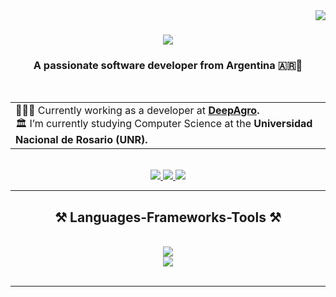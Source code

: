 <img align="right" src="https://visitor-badge.laobi.icu/badge?page_id=falcacer.falcacer" />

<h1 align="center">
    <img src="https://readme-typing-svg.herokuapp.com/?font=Righteous&size=35&center=true&vCenter=true&width=500&height=70&duration=2500&lines=Hi+There!+👋;+I'm+Francisco+Alcacer!;" />
</h1>

<h3 align="center">A passionate software developer from Argentina 🇦🇷🧉</h3>

<br/>

<table align="center">
  <tr>
    <td>
      🧑🏽‍💻 Currently working as a developer at <strong><a href="https://www.deepagro.co/#en" target="_blank">DeepAgro</a>.</strong> <br>
      🏛️ I’m currently studying Computer Science at the <strong>Universidad Nacional de Rosario (UNR).</strong>
    </td>
  </tr>
</table>

<br>
 
<div align="center"> 
  <a href="mailto:falcacer99@gmail.com">
    <img src="https://img.shields.io/badge/Gmail-333333?style=for-the-badge&logo=gmail&logoColor=orange" />
  </a>
  <a href="https://www.linkedin.com/in/francisco-alcacer-1b0644209/" target="_blank">
    <img src="https://img.shields.io/badge/LinkedIn-0077B5?style=for-the-badge&logo=linkedin&logoColor=white" target="_blank" />
  </a>
  <a href="https://falcacer.github.io" target="_blank">
     <img src="https://img.shields.io/badge/Portfolio-FF5722?style=for-the-badge&logo=todoist&logoColor=white" target="_blank" /> <!-- sqlite, safari, google-chrome are other good icon options -->
  </a>
</div>

 <hr/>
 
<h2 align="center">⚒️ Languages-Frameworks-Tools ⚒️</h2>
<br/>
<div align="center">
    <img src="https://skillicons.dev/icons?i=git,cpp,c,python,r,cs,dotnet,haskell,mysql,firebase,mongodb" />
    <br>
    <img src="https://skillicons.dev/icons?i=html,css,typescript,javascript,bootstrap,tailwind,react,nodejs,express,vim" /><br>
</div>

<br/>
<hr/>

